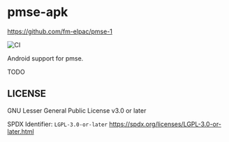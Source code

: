 # pmse-apk

<https://github.com/fm-elpac/pmse-1>

![CI](https://github.com/fm-elpac/pmse-1/actions/workflows/ci.yml/badge.svg)

Android support for pmse.

TODO

## LICENSE

GNU Lesser General Public License v3.0 or later

SPDX Identifier: `LGPL-3.0-or-later`
<https://spdx.org/licenses/LGPL-3.0-or-later.html>
